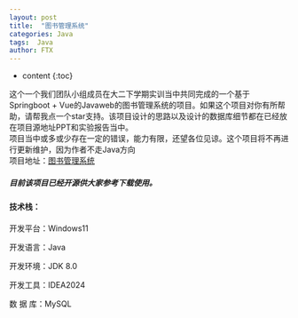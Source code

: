 ```yaml
---
layout: post
title:  "图书管理系统"
categories: Java
tags:  Java
author: FTX
---
```


* content
{:toc}

这个一个我们团队小组成员在大二下学期实训当中共同完成的一个基于Springboot + Vue的Javaweb的图书管理系统的项目。如果这个项目对你有所帮助，请帮我点一个star支持。该项目设计的思路以及设计的数据库细节都在已经放在项目源地址PPT和实验报告当中。
<br>
项目当中或多或少存在一定的错误，能力有限，还望各位见谅。这个项目将不再进行更新维护，因为作者不走Java方向
<br>
项目地址：[图书管理系统](https://github.com/futingx/awesome-springboot-project)
##### 目前该项目已经开源供大家参考下载使用。
#### 技术栈：
开发平台：Windows11

开发语言：Java

开发环境：JDK 8.0

开发工具：IDEA2024

数  据  库：MySQL


